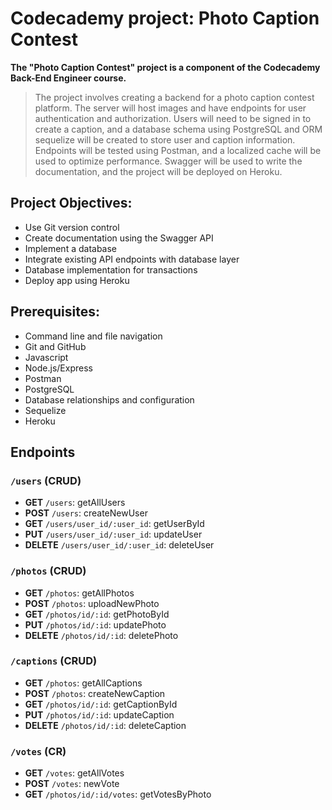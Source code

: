 # Codecademy project: Photo Caption Contest

**The "Photo Caption Contest" project is a component of the Codecademy Back-End Engineer course.**

>The project involves creating a backend for a photo caption contest platform. The server will host images and have endpoints for user authentication and authorization. Users will need to be signed in to create a caption, and a database schema using PostgreSQL and ORM sequelize will be created to store user and caption information. Endpoints will be tested using Postman, and a localized cache will be used to optimize performance. Swagger will be used to write the documentation, and the project will be deployed on Heroku.

## Project Objectives:
- Use Git version control
- Create documentation using the Swagger API
- Implement a database
- Integrate existing API endpoints with database layer
- Database implementation for transactions
- Deploy app using Heroku

## Prerequisites:
- Command line and file navigation
- Git and GitHub
- Javascript
- Node.js/Express
- Postman
- PostgreSQL
- Database relationships and configuration
- Sequelize
- Heroku

## Endpoints
### `/users` (CRUD)

- __GET__ `/users`: getAllUsers
- __POST__ `/users`: createNewUser
- __GET__ `/users/user_id/:user_id`: getUserById
- __PUT__ `/users/user_id/:user_id`: updateUser
- __DELETE__ `/users/user_id/:user_id`: deleteUser

### `/photos` (CRUD)

- __GET__ `/photos`: getAllPhotos
- __POST__ `/photos`: uploadNewPhoto
- __GET__ `/photos/id/:id`: getPhotoById
- __PUT__ `/photos/id/:id`: updatePhoto
- __DELETE__ `/photos/id/:id`: deletePhoto

### `/captions` (CRUD)

- __GET__ `/photos`: getAllCaptions
- __POST__ `/photos`: createNewCaption
- __GET__ `/photos/id/:id`: getCaptionById
- __PUT__ `/photos/id/:id`: updateCaption
- __DELETE__ `/photos/id/:id`: deleteCaption

### `/votes` (CR)

- __GET__ `/votes`: getAllVotes
- __POST__ `/votes`: newVote
- __GET__ `/photos/id/:id/votes`: getVotesByPhoto
